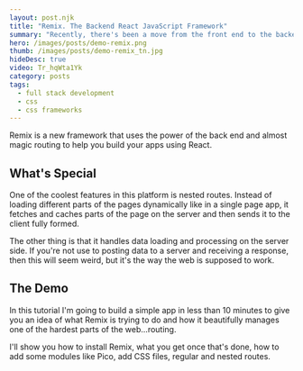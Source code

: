```yaml
---
layout: post.njk
title: "Remix. The Backend React JavaScript Framework"
summary: "Recently, there's been a move from the front end to the backend and Remix, formerly a React Router libray has graduated to a full framework giving you a lot of super cool "
hero: /images/posts/demo-remix.png
thumb: /images/posts/demo-remix_tn.jpg
hideDesc: true
video: Tr_hqWta1Yk
category: posts
tags:
  - full stack development
  - css
  - css frameworks
---
```


Remix is a new framework that uses the power of the back end and almost magic routing to help you build your apps using React.

## What's Special

One of the coolest features in this platform is nested routes. Instead of loading different parts of the pages dynamically like in a single page app, it fetches and caches parts of the page on the server and then sends it to the client fully formed.

The other thing is that it handles data loading and processing on the server side. If you're not use to posting data to a server and receiving a response, then this will seem weird, but it's the way the web is supposed to work.

## The Demo

In this tutorial I'm going to build a simple app in less than 10 minutes to give you an idea of what Remix is trying to do and how it beautifully manages one of the hardest parts of the web...routing.

I'll show you how to install Remix, what you get once that's done, how to add some modules like Pico, add CSS files, regular and nested routes.
